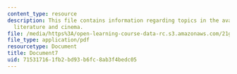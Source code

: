```yaml
---
content_type: resource
description: This file contains information regarding topics in the avant-garde in
  literature and cinema.
file: /media/https%3A/open-learning-course-data-rc.s3.amazonaws.com/21g-031j-topics-in-the-avant-garde-in-literature-and-cinema-spring-2003/715317161fb2bd93b6fc8ab3f4bedc05_MIT21G_031JS03_lecture7.pdf
file_type: application/pdf
resourcetype: Document
title: Document7
uid: 71531716-1fb2-bd93-b6fc-8ab3f4bedc05
---
```


